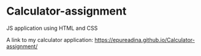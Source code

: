 # Calculator-assignment
JS application using HTML and CSS


A link to my calculator application: https://epureadina.github.io/Calculator-assignment/
